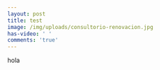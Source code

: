 ```yaml
---
layout: post
title: test
image: /img/uploads/consultorio-renovacion.jpg
has-video: ' '
comments: 'true'
---
```

hola
